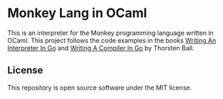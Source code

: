 # Monkey Lang in OCaml

This is an interpreter for the Monkey programming language written in OCaml. This project follows the code examples in the books [Writing An Interpreter In Go](https://interpreterbook.com/) and [Writing A Compiler In Go](https://compilerbook.com/) by Thorsten Ball.

## License

This repository is open source software under the MIT license.
